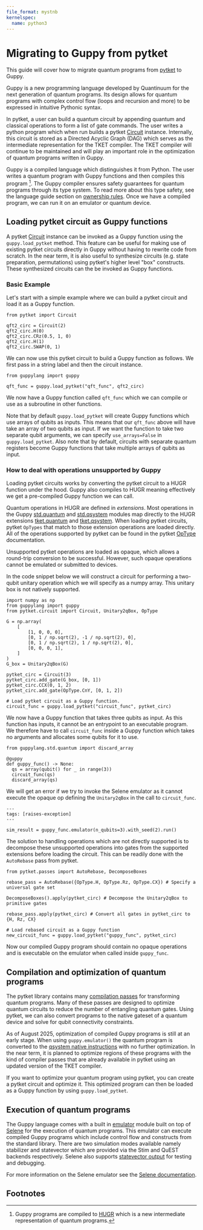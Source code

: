 ```yaml
---
file_format: mystnb
kernelspec:
  name: python3
---
```


# Migrating to Guppy from pytket

This guide will cover how to migrate quantum programs from [pytket](https://docs.quantinuum.com/tket/) to Guppy. 

Guppy is a new programming language developed by Quantinuum for the next generation of quantum programs. Its design allows for quantum programs with complex control flow (loops and recursion and more) to be expressed in intuitive Pythonic syntax.

In pytket, a user can build a quantum circuit by appending quantum and classical operations to form a list of gate commands. The user writes a python program which when run builds a pytket [Circuit](inv:pytket#circuit_class) instance. Internally, this circuit is stored as a Directed Acyclic Graph (DAG) which serves as the intermediate representation for the TKET compiler. The TKET compiler will continue to be maintained and will play an important role in the optimization of quantum programs written in Guppy.

Guppy is a compiled language which distinguishes it from Python. The user writes a quantum program with Guppy functions and then compiles this program [^1]. The Guppy compiler ensures safety guarantees for quantum programs through its type system. To read more about this type safety, see the language guide section on [ownership rules](language_guide/ownership.md). Once we have a compiled program, we can run it on an emulator or quantum device. 


## Loading pytket circuit as Guppy functions

A pytket [Circuit](inv:pytket#circuit_class) instance can be invoked as a Guppy function using the `guppy.load_pytket` method. This feature can be useful for making use of existing pytket circuits directly in Guppy without having to rewrite code from scratch. In the near term, it is also useful to synthesize circuits (e.g. state preparation, permutations) using pytket's higher level "box" constructs. These synthesized circuits can the be invoked as Guppy functions.

### Basic Example

Let's start with a simple example where we can build a pytket circuit and load it as a Guppy function.

```{code-cell} ipython3
from pytket import Circuit

qft2_circ = Circuit(2)
qft2_circ.H(0)
qft2_circ.CRz(0.5, 1, 0)
qft2_circ.H(1)
qft2_circ.SWAP(0, 1)
```

We can now use this pytket circuit to build a Guppy function as follows. We first pass in a string label and then the circuit instance.

```{code-cell} ipython3
from guppylang import guppy

qft_func = guppy.load_pytket("qft_func", qft2_circ)
```

We now have a Guppy function called `qft_func` which we can compile or use as a subroutine in other functions.

Note that by default `guppy.load_pytket` will create Guppy functions which use arrays of qubits as inputs. This means that our `qft_func` above will have take an array of two qubits as input. 
If we want the function to take two separate qubit arguments, we can specify `use_arrays=False` in `guppy.load_pytket`. Also note that by default, circuits with separate quantum registers become Guppy functions that take multiple arrays of qubits as input. 


### How to deal with operations unsupported by Guppy

Loading pytket circuits works by converting the pytket circuit to a HUGR function under
the hood. Guppy also compiles to HUGR meaning effectively we get a pre-compiled Guppy
function we can call.

Quantum operations in HUGR are defined in _extensions_. Most operations in the Guppy [std.quantum][quan-std] and
[std.qsystem][qsys-std] modules map directly to the HUGR extensions [tket.quantum][quan-ext] and
[tket.qsystem][qsys-ext]. When loading pytket circuits, pytket ``OpTypes`` that match to those
extension operations are loaded directly.
All of the operations supported by pytket can be found in the pytket [OpType](inv:pytket#optype) documentation.

Unsupported pytket operations are loaded as opaque, which allows a round-trip conversion
to be successful. However, such opaque operations cannot be emulated or submitted to devices.

In the code snippet below we will construct a circuit for performing a two-qubit unitary operation which we will specify as a numpy array. This unitary box is not natively supported.

[qsys-ext]: https://github.com/CQCL/tket2/blob/b0103930a4b47ecc457e8a0e023e131955c553bd/tket-qsystem/src/extension/qsystem.rs

[quan-ext]: https://github.com/CQCL/tket2/blob/b0103930a4b47ecc457e8a0e023e131955c553bd/tket/src/ops.rs

[qsys-std]: api/generated/guppylang.std.qsystem.rst
[quan-std]: api/generated/guppylang.std.quantum.rst

```{code-cell} ipython3
import numpy as np
from guppylang import guppy
from pytket.circuit import Circuit, Unitary2qBox, OpType

G = np.array(
    [
        [1, 0, 0, 0],
        [0, 1 / np.sqrt(2), -1 / np.sqrt(2), 0],
        [0, 1 / np.sqrt(2), 1 / np.sqrt(2), 0],
        [0, 0, 0, 1],
    ]
)
G_box = Unitary2qBox(G)

pytket_circ = Circuit(3)
pytket_circ.add_gate(G_box, [0, 1])
pytket_circ.CCX(0, 1, 2)
pytket_circ.add_gate(OpType.CnY, [0, 1, 2])

# Load pytket circuit as a Guppy function.
circuit_func = guppy.load_pytket("circuit_func", pytket_circ)
```

We now have a Guppy function that takes three qubits as input. As this function has inputs, it cannot be an entrypoint to an executable program. We therefore have to call `circuit_func` inside a Guppy function which takes no arguments and allocates some qubits for it to use.

```{code-cell} ipython3
from guppylang.std.quantum import discard_array

@guppy
def guppy_func() -> None:
  qs = array(qubit() for _ in range(3))
  circuit_func(qs)
  discard_array(qs)
```

We will get an error if we try to invoke the Selene emulator as it cannot execute the opaque op defining the `Unitary2qBox` in the call to `circuit_func`.

```{code-cell} ipython3
---
tags: [raises-exception]
---

sim_result = guppy_func.emulator(n_qubits=3).with_seed(2).run()
```

The solution to handling operations which are not directly supported is to decompose
these unsupported operations into gates from the supported extensions before loading the circuit. This can
be readily done with the `AutoRebase` pass from pytket.

```{code-cell} ipython3
from pytket.passes import AutoRebase, DecomposeBoxes

rebase_pass = AutoRebase({OpType.H, OpType.Rz, OpType.CX}) # Specify a universal gate set  

DecomposeBoxes().apply(pytket_circ) # Decompose the Unitary2qBox to primitive gates

rebase_pass.apply(pytket_circ) # Convert all gates in pytket_circ to {H, Rz, CX}

# Load rebased circuit as a Guppy function
new_circuit_func = guppy.load_pytket("guppy_func", pytket_circ)
```

Now our compiled Guppy program should contain no opaque operations and is executable on the emulator when called inside `guppy_func`.

## Compilation and optimization of quantum programs

The pytket library contains many [compilation passes](https://docs.quantinuum.com/tket/api-docs/passes.html) for transforming quantum programs. Many of these passes are designed to optimize quantum circuits to reduce the number of entangling quantum gates. Using pytket, we can also convert programs to the native gateset of a quantum device and solve for qubit connectivity constraints.

As of August 2025, optimization of compiled Guppy programs is still at an early stage. When using `guppy.emulator()` the quantum program is converted to the [qsystem native instructions](api/generated/guppylang.std.qsystem.rst) with no further optimization. In the near term, it is planned to optimize regions of these programs with the kind of compiler passes that are already available in pytket using an updated version of the TKET compiler.  

If you want to optimize your quantum program using pytket, you can create a pytket circuit and optimize it. This optimized program can then be loaded as a Guppy function by using `guppy.load_pytket`.

## Execution of quantum programs

The Guppy language comes with a built in [emulator](api/emulator.md) module built on top of [Selene](https://github.com/CQCL/selene) for the execution of quantum programs. This emulator can execute compiled Guppy programs which include control flow and constructs from the standard library. There are two simulation modes available namely stabilizer and statevector which are provided via the Stim and QuEST backends respectively. Selene also supports [statevector output](guppylang/examples/state_results.ipynb) for testing and debugging. 

For more information on the Selene emulator see the [Selene documentation](https://docs.quantinuum.com/selene).

## Footnotes 

[^1]: Guppy programs are compiled to [HUGR](https://github.com/cqcl/hugr) which is a new intermediate representation of quantum programs.